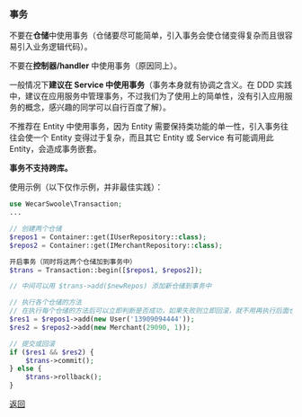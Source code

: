 ### 事务

不要在**仓储**中使用事务（仓储要尽可能简单，引入事务会使仓储变得复杂而且很容易引入业务逻辑代码）。

不要在**控制器/handler** 中使用事务（原因同上）。

一般情况下**建议在 Service 中使用事务**（事务本身就有协调之含义。在 DDD 实践中，建议在应用服务中管理事务，不过我们为了使用上的简单性，没有引入应用服务的概念，感兴趣的同学可以自行百度了解）。

不推荐在 Entity 中使用事务，因为 Entity 需要保持类功能的单一性，引入事务往往会使一个 Entity 变得过于复杂，而且其它 Entity 或 Service 有可能调用此 Entity，会造成事务嵌套。

**事务不支持跨库。**

使用示例（以下仅作示例，并非最佳实践）：

```php
use WecarSwoole\Transaction;
...

// 创建两个仓储
$repos1 = Container::get(IUserRepository::class);
$repos2 = Container::get(IMerchantRepository::class);

开启事务（同时将这两个仓储加到事务中）
$trans = Transaction::begin([$repos1, $repos2]);

// 中间可以用 $trans->add($newRepos) 添加新仓储到事务中

// 执行各个仓储的方法
// 在执行每个仓储的方法后可以立即判断是否成功，如果失败则立即回滚，就不用再执行后面仓储的方法了
$res1 = $repos1->add(new User('13909094444'));
$res2 = $repos2->add(new Merchant(29090, 1));

// 提交或回滚
if ($res1 && $res2) {
    $trans->commit();
} else {
    $trans->rollback();
}
```

[返回](../README.md)
